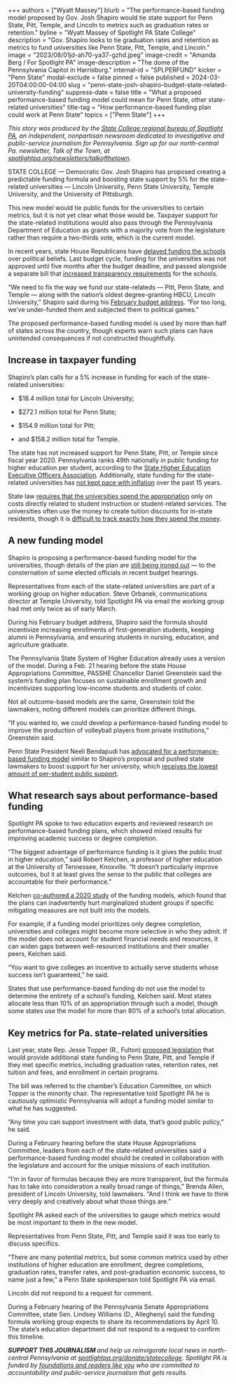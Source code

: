 +++
authors = ["Wyatt Massey"]
blurb = "The performance-based funding model proposed by Gov. Josh Shapiro would tie state support for Penn State, Pitt, Temple, and Lincoln to metrics such as graduation rates or retention."
byline = "Wyatt Massey of Spotlight PA State College"
description = "Gov. Shapiro looks to tie graduation rates and retention as metrics to fund universities like Penn State, Pitt, Temple, and Lincoln."
image = "2023/08/01jd-ah70-ya37-gzhd.jpeg"
image-credit = "Amanda Berg / For Spotlight PA"
image-description = "The dome of the Pennsylvania Capitol in Harrisburg."
internal-id = "SPLPERFUND"
kicker = "Penn State"
modal-exclude = false
pinned = false
published = 2024-03-20T04:00:00-04:00
slug = "penn-state-josh-shapiro-budget-state-related-university-funding"
suppress-date = false
title = "What a proposed performance-based funding model could mean for Penn State, other state-related universities"
title-tag = "How performance-based funding plan could work at Penn State"
topics = ["Penn State"]
+++

<em>This story was produced by the </em><a href="https://www.spotlightpa.org/statecollege"><em>State College regional bureau of Spotlight PA</em></a><em>, an independent, nonpartisan newsroom dedicated to investigative and public-service journalism for Pennsylvania. Sign up for our north-central Pa. newsletter, Talk of the Town, at </em><a href="https://www.spotlightpa.org/newsletters/talkofthetown"><em>spotlightpa.org/newsletters/talkofthetown</em></a>.<em></em>

STATE COLLEGE — Democratic Gov. Josh Shapiro has proposed creating a predictable funding formula and boosting state support by 5% for the state-related universities — Lincoln University, Penn State University, Temple University, and the University of Pittsburgh.

This new model would tie public funds for the universities to certain metrics, but it is not yet clear what those would be. Taxpayer support for the state-related institutions would also pass through the Pennsylvania Department of Education as grants with a majority vote from the legislature rather than require a two-thirds vote, which is the current model.

In recent years, state House Republicans have <a href="https://www.spotlightpa.org/news/2022/06/pa-pittsburgh-fetal-tissue-research-budget/">delayed funding the schools</a> over political beliefs. Last budget cycle, funding for the universities was not approved until five months after the budget deadline, and passed alongside a separate bill that <a href="https://www.spotlightpa.org/statecollege/2023/12/penn-state-pennsylvania-legislature-budget-tuition-transparency-accountability/">increased transparency requirements</a> for the schools.

“We need to fix the way we fund our state-relateds — Pitt, Penn State, and Temple — along with the nation’s oldest degree-granting HBCU, Lincoln University,” Shapiro said during his <a href="https://web.archive.org/20240206193423/https://www.governor.pa.gov/newsroom/governor-shapiros-2024-25-budget-address-as-prepared/">February budget address</a>. “For too long, we’ve under-funded them and subjected them to political games.”

The proposed performance-based funding model is used by more than half of states across the country, though experts warn such plans can have unintended consequences if not constructed thoughtfully.

<script src="https://www.spotlightpa.org/embed.js" async></script><div data-spl-embed-version="1" data-spl-src="https://www.spotlightpa.org/embeds/newsletter/?cta=Sign%20up%20for%20our%20new%20regional%20newsletter%2C%20%3Cb%3ETalk%20of%20the%20Town%3C%2Fb%3E%2C%20and%20get%20all%20the%20news%20and%20notes%20from%20State%20College%20and%20north-central%20PA.&button=Sign%20Up%20Now&preselect=state_college&eyebrow=DON'T%20MISS%20A%20BEAT"></div>

## Increase in taxpayer funding

Shapiro’s plan calls for a 5% increase in funding for each of the state-related universities:

- $18.4 million total for Lincoln University;

- $272.1 million total for Penn State;

- $154.9 million total for Pitt;

- and $158.2 million total for Temple.

The state has not increased support for Penn State, Pitt, or Temple since fiscal year 2020. Pennsylvania ranks 49th nationally in public funding for higher education per student, according to the <a href="https://web.archive.org/20230612063159/https://shef.sheeo.org/report-2/#education-appropriations">State Higher Education Executive Officers Association</a>. Additionally, state funding for the state-related universities has <a href="https://www.spotlightpa.org/statecollege/2024/01/penn-state-temple-pitt-lincoln-pennsylvania-tuition-funding-inflation/">not kept pace with inflation</a> over the past 15 years.

State law <a href="https://web.archive.org/20220829095418/https://www.legis.state.pa.us/cfdocs/legis/li/uconsCheck.cfm?yr=2022&amp;sessInd=0&amp;act=54">requires that the universities spend the appropriation</a> only on costs directly related to student instruction or student-related services. The universities often use the money to create tuition discounts for in-state residents, though it is <a href="https://www.spotlightpa.org/statecollege/2023/06/penn-state-pitt-temple-lincoln-pa-budget-appropriations/">difficult to track exactly how they spend the money</a>.

## A new funding model

Shapiro is proposing a performance-based funding model for the universities, though details of the plan are <a href="https://web.archive.org/20240228154757/https://www.governor.pa.gov/wp-content/uploads/2024/02/Shapiro-Administration_Blueprint-for-Higher-Education.pdf">still being ironed out</a> — to the consternation of some elected officials in recent budget hearings.

Representatives from each of the state-related universities are part of a working group on higher education. Steve Orbanek, communications director at Temple University, told Spotlight PA via email the working group had met only twice as of early March.

During his February budget address, Shapiro said the formula should incentivize increasing enrollments of first-generation students, keeping alumni in Pennsylvania, and ensuring students in nursing, education, and agriculture graduate.

The Pennsylvania State System of Higher Education already uses a version of the model. During a Feb. 21 hearing before the state House Appropriations Committee, PASSHE Chancellor Daniel Greenstein said the system’s funding plan focuses on sustainable enrollment growth and incentivizes supporting low-income students and students of color.

Not all outcome-based models are the same, Greenstein told the lawmakers, noting different models can prioritize different things.

“If you wanted to, we could develop a performance-based funding model to improve the production of volleyball players from private institutions,” Greenstein said.

Penn State President Neeli Bendapudi has <a href="https://web.archive.org/20231002024954/https://www.pennlive.com/opinion/2023/10/penn-state-president-pledges-accountability-urges-lawmakers-to-approve-2023-24-funding-opinion.html">advocated for a performance-based funding model</a> similar to Shapiro’s proposal and pushed state lawmakers to boost support for her university, which <a href="https://www.spotlightpa.org/statecollege/2024/01/penn-state-temple-pitt-lincoln-pennsylvania-tuition-funding-inflation/">receives the lowest amount of per-student public support</a>.

<script src="https://www.spotlightpa.org/embed.js" async></script><div data-spl-embed-version="1" data-spl-src="https://www.spotlightpa.org/embeds/donate/"></div>

## What research says about performance-based funding

Spotlight PA spoke to two education experts and reviewed research on performance-based funding plans, which showed mixed results for improving academic success or degree completion.

“The biggest advantage of performance funding is it gives the public trust in higher education,” said Robert Kelchen, a professor of higher education at the University of Tennessee, Knoxville. “It doesn’t particularly improve outcomes, but it at least gives the sense to the public that colleges are accountable for their performance.”

Kelchen <a href="https://journals.sagepub.com/doi/10.3102/0162373720953128">co-authored a 2020 study</a> of the funding models, which found that the plans can inadvertently hurt marginalized student groups if specific mitigating measures are not built into the models.

For example, if a funding model prioritizes only degree completion, universities and colleges might become more selective in who they admit. If the model does not account for student financial needs and resources, it can widen gaps between well-resourced institutions and their smaller peers, Kelchen said.

“You want to give colleges an incentive to actually serve students whose success isn’t guaranteed,” he said.

States that use performance-based funding do not use the model to determine the entirety of a school’s funding, Kelchen said. Most states allocate less than 10% of an appropriation through such a model, though some states use the model for more than 80% of a school’s total allocation.

## Key metrics for Pa. state-related universities

Last year, state Rep. Jesse Topper (R., Fulton) <a href="https://web.archive.org/20230731171234/https://www.legis.state.pa.us/cfdocs/billinfo/billinfo.cfm?syear=2023&amp;sind=0&amp;body=H&amp;type=B&amp;bn=1574">proposed legislation</a> that would provide additional state funding to Penn State, Pitt, and Temple if they met specific metrics, including graduation rates, retention rates, net tuition and fees, and enrollment in certain programs.

The bill was referred to the chamber’s Education Committee, on which Topper is the minority chair. The representative told Spotlight PA he is cautiously optimistic Pennsylvania will adopt a funding model similar to what he has suggested.

“Any time you can support investment with data, that’s good public policy,” he said.

During a February hearing before the state House Appropriations Committee, leaders from each of the state-related universities said a performance-based funding model should be created in collaboration with the legislature and account for the unique missions of each institution.

“I’m in favor of formulas because they are more transparent, but the formula has to take into consideration a really broad range of things,” Brenda Allen, president of Lincoln University, told lawmakers. “And I think we have to think very deeply and creatively about what those things are.”

Spotlight PA asked each of the universities to gauge which metrics would be most important to them in the new model.

Representatives from Penn State, Pitt, and Temple said it was too early to discuss specifics.

“There are many potential metrics, but some common metrics used by other institutions of higher education are enrollment, degree completions, graduation rates, transfer rates, and post-graduation economic success, to name just a few,” a Penn State spokesperson told Spotlight PA via email.

Lincoln did not respond to a request for comment.

During a February hearing of the Pennsylvania Senate Appropriations Committee, state Sen. Lindsey Williams (D., Allegheny) said the funding formula working group expects to share its recommendations by April 10. The state’s education department did not respond to a request to confirm this timeline.

<script src="https://www.spotlightpa.org/embed.js" async></script><div data-spl-embed-version="1" data-spl-src="https://www.spotlightpa.org/embeds/tips/?tip_text=Do%20you%20have%20a%20tip%20about%20Penn%20State%3F%20We%20want%20to%20hear%20from%20you."></div>

<strong><em>SUPPORT THIS JOURNALISM </em></strong><em>and help us reinvigorate local news in north-central Pennsylvania at </em><a href="https://www.spotlightpa.org/donate/statecollege"><em>spotlightpa.org/donate/statecollege</em></a><em>. Spotlight PA is funded by </em><a href="https://www.spotlightpa.org/support"><em>foundations and readers like you</em></a><em> who are committed to accountability and public-service journalism that gets results.</em>
